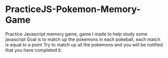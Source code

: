 # PracticeJS-Pokemon-Memory-Game
Practice Javascript memory game, game I made to help study some javascript
Goal is to match up the pokemons in each pokeball, each match is equal to a point
Try to match up all the pokemons and you will be notified that you have completed it.
